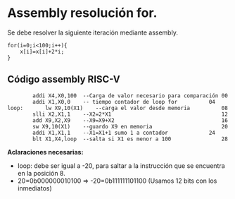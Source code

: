 # Assembly resolución for.

Se debe resolver la siguiente iteración mediante assembly.
```
for(i=0;i<100;i++){
	x[i]=x[i]+2*i;
}
```
## Código assembly RISC-V
```
		addi X4,X0,100	--Carga de valor necesario para comparación 00
		addi X1,X0,0	-- tiempo contador de loop for 			04	
loop:		lw X9,10(X1)    --carga el valor desde memoria			08
		slli X2,X1,1	--X2=2*X1									12
		add X9,X2,X9	--X9=X9+X2									16
		sw X9,10(X1)	--guardo X9 en memoria						20
		addi X1,X1,1	--X1=X1+1 sumo 1 a contador				24
		blt X1,X4,loop 	--salta si X1 es menor a 100				28
```
**Aclaraciones necesarias:**
* loop: debe ser igual a -20, para saltar a la instrucción que se encuentra en la posición 8.
* 20=0b000000010100 => -20=0b111111101100 (Usamos 12 bits con los inmediatos)
